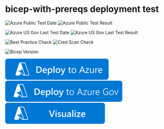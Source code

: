 # bicep-with-prereqs deployment test

![Azure Public Test Date](https://azurequickstartsservice.blob.core.windows.net/badges/test-deployment/PublicLastTestDate.svg)
![Azure Public Test Result](https://azurequickstartsservice.blob.core.windows.net/badges/test-deployment/PublicDeployment.svg)

![Azure US Gov Last Test Date](https://azurequickstartsservice.blob.core.windows.net/badges/test-deployment/FairfaxLastTestDate.svg)
![Azure US Gov Last Test Result](https://azurequickstartsservice.blob.core.windows.net/badges/test-deployment/FairfaxDeployment.svg)

![Best Practice Check](https://azurequickstartsservice.blob.core.windows.net/badges/test-deployment/BestPracticeResult.svg)
![Cred Scan Check](https://azurequickstartsservice.blob.core.windows.net/badges/test-deployment/CredScanResult.svg)

![Bicep Version](https://azurequickstartsservice.blob.core.windows.net/badges/test-deployment/BicepVersion.svg)

[![Deploy To Azure](https://raw.githubusercontent.com/Azure/azure-quickstart-templates/master/1-CONTRIBUTION-GUIDE/images/deploytoazure.svg?sanitize=true)](https://portal.azure.com/#create/Microsoft.Template/uri/https%3A%2F%2Fraw.githubusercontent.com%2FAzure%2Fazure-quickstart-templates%2Fmaster%2Ftest-deployment%2Fazuredeploy.json)
[![Deploy To Azure US Gov](https://raw.githubusercontent.com/Azure/azure-quickstart-templates/master/1-CONTRIBUTION-GUIDE/images/deploytoazuregov.svg?sanitize=true)](https://portal.azure.us/#create/Microsoft.Template/uri/https%3A%2F%2Fraw.githubusercontent.com%2FAzure%2Fazure-quickstart-templates%2Fmaster%2Ftest-deployment%2Fazuredeploy.json)
[![Visualize](https://raw.githubusercontent.com/Azure/azure-quickstart-templates/master/1-CONTRIBUTION-GUIDE/images/visualizebutton.svg?sanitize=true)](http://armviz.io/#/?load=https%3A%2F%2Fraw.githubusercontent.com%2FAzure%2Fazure-quickstart-templates%2Fmaster%2Ftest-deployment%2Fazuredeploy.json)

